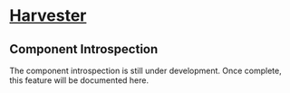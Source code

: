 # [Harvester](README.md)

## Component Introspection

The component introspection is still under development. Once complete, this
feature will be documented here.